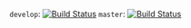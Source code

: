 
`develop`: [![Build Status](https://travis-ci.org/kind2-mc/kind2.svg?branch=develop)](https://travis-ci.org/kind2-mc/kind2)
`master`: [![Build Status](https://travis-ci.org/kind2-mc/kind2.svg?branch=master)](https://travis-ci.org/kind2-mc/kind2)
